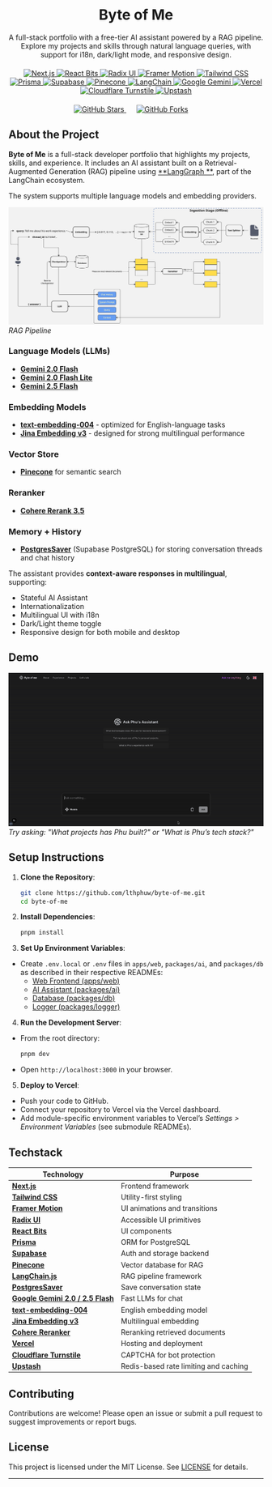 <div align="center">
  <h1>
    <a href="https://phu-lth.space/" target="_blank" style="text-decoration: none; color: inherit;">
      Byte of Me
    </a>
  </h1>
  <p>A full-stack portfolio with a free-tier AI assistant powered by a RAG pipeline. Explore my projects and skills through natural language queries, with support for i18n, dark/light mode, and responsive design.</p>

  <div style="margin: 20px 0;">
   <a href="https://nextjs.org/" target="_blank">
      <img src="https://img.shields.io/badge/Next.js-000000?logo=next.js&logoColor=white&style=flat-square" alt="Next.js" />
    </a>
    <a href="https://github.com/DavidHDev/react-bits" target="_blank">
      <img src="https://img.shields.io/badge/React_Bits-00D8FF?logo=react&logoColor=fff&style=flat-square" alt="React Bits" />
    </a>
    <a href="https://www.radix-ui.com/" target="_blank">
      <img src="https://img.shields.io/badge/Radix_UI-161618?logo=radixui&logoColor=fff&style=flat-square" alt="Radix UI" />
    </a>
    <a href="https://www.framer.com/motion/" target="_blank">
      <img src="https://img.shields.io/badge/Framer_Motion-0055FF?logo=framer&logoColor=fff&style=flat-square" alt="Framer Motion" />
    </a>
    <a href="https://tailwindcss.com/docs" target="_blank">
      <img src="https://img.shields.io/badge/Tailwind_CSS-38B2AC?logo=tailwind-css&logoColor=white&style=flat-square" alt="Tailwind CSS" />
    </a>
    <a href="https://www.prisma.io/docs" target="_blank">
      <img src="https://img.shields.io/badge/Prisma-2D3748?logo=prisma&logoColor=white&style=flat-square" alt="Prisma" />
    </a>
    <a href="https://supabase.com/docs" target="_blank">
      <img src="https://img.shields.io/badge/Supabase-3FCF8E?logo=supabase&logoColor=fff&style=flat-square" alt="Supabase" />
    </a>
    <a href="https://www.pinecone.io/docs/" target="_blank">
      <img src="https://img.shields.io/badge/Pinecone-00C4B4?logo=pinecone&logoColor=fff&style=flat-square" alt="Pinecone" />
    </a>
    <a href="https://langchain-ai.github.io/langgraph/" target="_blank">
      <img src="https://img.shields.io/badge/LangChain-1C3C3C?logo=langchain&logoColor=white&style=flat-square" alt="LangChain" />
    </a>
    <a href="https://ai.google.dev/gemini-api/docs" target="_blank">
      <img src="https://img.shields.io/badge/Google_Gemini-886FBF?logo=googlegemini&logoColor=fff&style=flat-square" alt="Google Gemini" />
    </a>
    <a href="https://vercel.com/docs" target="_blank">
      <img src="https://img.shields.io/badge/Vercel-000000?logo=vercel&logoColor=white&style=flat-square" alt="Vercel" />
    </a>
    <a href="https://www.cloudflare.com/products/turnstile/" target="_blank">
      <img src="https://img.shields.io/badge/Cloudflare_Turnstile-FF6F00?logo=cloudflare&logoColor=fff&style=flat-square" alt="Cloudflare Turnstile" />
    </a>
    <a href="https://upstash.com" target="_blank">
      <img src="https://img.shields.io/badge/Upstash-FF4D4F?logo=redis&logoColor=fff&style=flat-square" alt="Upstash" />
    </a>
  </div>

  <p >
    <a href="https://github.com/lthphuw/byte-of-me" target="_blank">
      <img src="https://img.shields.io/github/stars/lthphuw/byte-of-me?style=social" alt="GitHub Stars" />
    </a>
    <a href="https://github.com/lthphuw/byte-of-me/fork" target="_blank" style="margin: 0px 20px;">
      <img src="https://img.shields.io/github/forks/lthphuw/byte-of-me?style=social" alt="GitHub Forks" />
    </a>
  </p>
</div>

## About the Project

**Byte of Me** is a full-stack developer portfolio that highlights my projects, skills, and experience.
It includes an AI assistant built on a Retrieval-Augmented Generation (RAG) pipeline using [**LangGraph
**](https://langchain-ai.github.io/langgraph/), part of the LangChain ecosystem.

The system supports multiple language models and embedding providers.

![RAG Pipeline](images/RAG_pipeline.jpg)
_RAG Pipeline_

### Language Models (LLMs)

- [**Gemini 2.0 Flash**](https://cloud.google.com/vertex-ai/generative-ai/docs/models/gemini/2-0-flash)
- [**Gemini 2.0 Flash Lite**](https://cloud.google.com/vertex-ai/generative-ai/docs/models/gemini/2-0-flash-lite)
- [**Gemini 2.5 Flash**](https://cloud.google.com/vertex-ai/generative-ai/docs/models/gemini/2-5-flash)

### Embedding Models

- [**text-embedding-004**](https://ai.google.dev/gemini-api/docs/models#text-embedding) - optimized for English-language
  tasks
- [**Jina Embedding v3**](https://jina.ai/models/jina-embeddings-v3) - designed for strong multilingual performance

### Vector Store

- [**Pinecone**](https://www.pinecone.io/) for semantic search

### Reranker

- [**Cohere Rerank 3.5**](https://cohere.com/blog/rerank-3pt5)

### Memory + History

- [**PostgresSaver**](https://github.com/langchain-ai/langgraphjs/tree/main/libs/checkpoint-postgres) (Supabase
  PostgreSQL) for storing conversation threads and chat history

The assistant provides **context-aware responses in multilingual**, supporting:

- Stateful AI Assistant
- Internationalization
- Multilingual UI with i18n
- Dark/Light theme toggle
- Responsive design for both mobile and desktop

## Demo

![Byte of Me AI Assistant Demo](./demo/demo.gif)
_Try asking: "What projects has Phu built?" or "What is Phu’s tech stack?"_

## Setup Instructions

1. **Clone the Repository**:

   ```bash
   git clone https://github.com/lthphuw/byte-of-me.git
   cd byte-of-me
   ```

2. **Install Dependencies**:

   ```bash
   pnpm install
   ```

3. **Set Up Environment Variables**:

- Create `.env.local` or `.env` files in `apps/web`, `packages/ai`, and `packages/db` as described in their respective
  READMEs:
  - [Web Frontend (apps/web)](apps/web/README.md)
  - [AI Assistant (packages/ai)](packages/ai/README.md)
  - [Database (packages/db)](packages/db/README.md)
  - [Logger (packages/logger)](packages/logger/README.md)

4. **Run the Development Server**:

- From the root directory:
  ```bash
  pnpm dev
  ```
- Open `http://localhost:3000` in your browser.

5. **Deploy to Vercel**:

- Push your code to GitHub.
- Connect your repository to Vercel via the Vercel dashboard.
- Add module-specific environment variables to Vercel’s _Settings > Environment Variables_ (see submodule READMEs).

## Techstack

| Technology                                                                                                        | Purpose                               |
  |-------------------------------------------------------------------------------------------------------------------|---------------------------------------|
| [**Next.js**](https://nextjs.org/)                                                                                | Frontend framework                    |
| [**Tailwind CSS**](https://tailwindcss.com/docs)                                                                  | Utility-first styling                 |
| [**Framer Motion**](https://www.framer.com/motion/)                                                               | UI animations and transitions         |
| [**Radix UI**](https://www.radix-ui.com/)                                                                         | Accessible UI primitives              |
| [**React Bits**](https://github.com/DavidHDev/react-bits)                                                         | UI components                         |
| [**Prisma**](https://www.prisma.io/docs)                                                                          | ORM for PostgreSQL                    |
| [**Supabase**](https://supabase.com/docs)                                                                         | Auth and storage backend              |
| [**Pinecone**](https://www.pinecone.io/)                                                                          | Vector database for RAG               |
| [**LangChain.js**](https://langchain-ai.github.io/langgraph/)                                                     | RAG pipeline framework                |
| [**PostgresSaver**](https://github.com/langchain-ai/langgraphjs/tree/main/libs/checkpoint-postgres)               | Save conversation state               |
| [**Google Gemini 2.0 / 2.5 Flash**](https://cloud.google.com/vertex-ai/docs/generative-ai/model-reference/gemini) | Fast LLMs for chat                    |
| [**text-embedding-004**](https://ai.google.dev/gemini-api/docs/models#text-embedding)                             | English embedding model               |
| [**Jina Embedding v3**](https://docs.jina.ai/embeddings/jina-embeddings-v3/)                                      | Multilingual embedding                |
| [**Cohere Reranker**](https://docs.cohere.com/docs/rerank-overview)                                               | Reranking retrieved documents         |
| [**Vercel**](https://vercel.com/docs)                                                                             | Hosting and deployment                |
| [**Cloudflare Turnstile**](https://www.cloudflare.com/products/turnstile/)                                        | CAPTCHA for bot protection            |
| [**Upstash**](https://upstash.com)                                                                                | Redis-based rate limiting and caching |

## Contributing

Contributions are welcome! Please open an issue or submit a pull request to suggest improvements or report bugs.

## License

This project is licensed under the MIT License. See [LICENSE](./LICENSE.md) for details.

---
